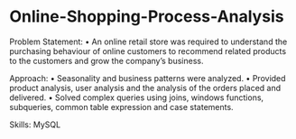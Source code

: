 # Online-Shopping-Process-Analysis

Problem Statement:
• An online retail store was required to understand the purchasing behaviour of online customers to recommend related products to the customers and grow the company’s business. 

Approach:
• Seasonality and business patterns were analyzed.
• Provided product analysis, user analysis and the analysis of the orders placed and delivered.
• Solved complex queries using joins, windows functions, subqueries, common table expression and case statements.

Skills: MySQL
